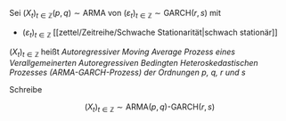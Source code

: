 Sei $(X_t)_{t \in \mathbb{Z}}(p, q) \sim \text{ARMA}$ von $(\varepsilon_t)_{t \in \mathbb{Z}} \sim \text{GARCH}(r, s)$ mit
- $(\varepsilon_t)_{t \in \mathbb{Z}}$ [[zettel/Zeitreihe/Schwache Stationarität|schwach stationär]]

$(X_t)_{t \in \mathbb{Z}}$ heißt *Autoregressiver Moving Average Prozess eines Verallgemeinerten Autoregressiven Bedingten Heteroskedastischen Prozesses (ARMA-GARCH-Prozess) der Ordnungen $p$, $q$, $r$ und $s$*

Schreibe 

$$
	(X_t)_{t \in \mathbb{Z}} \sim \text{ARMA}(p, q)\text{-GARCH}(r, s)
$$